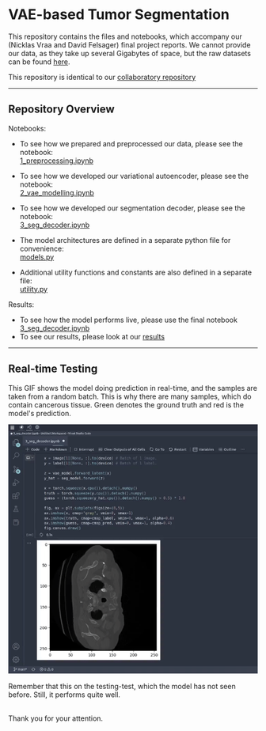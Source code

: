 # VAE-based Tumor Segmentation
This repository contains the files and notebooks, which accompany our (Nicklas Vraa and David Felsager) final project reports. We cannot provide our data, as they take up several Gigabytes of space, but the raw datasets can be found [here](http://medicaldecathlon.com/).

This repository is identical to our [collaboratory repository](https://github.com/felsager/vae_lung_tumor_segmentation)

---
## Repository Overview
Notebooks:
- To see how we prepared and preprocessed our data, please see the notebook: \
  [1_preprocessing.ipynb](https://github.com/NicklasVraa/vae_based_segmentation/blob/main/notebooks/1_preprocessing.ipynb)

- To see how we developed our variational autoencoder, please see the notebook: \
  [2_vae_modelling.ipynb](https://github.com/NicklasVraa/vae_based_segmentation/blob/main/notebooks/2_vae_modelling.ipynb)

- To see how we developed our segmentation decoder, please see the notebook: \
  [3_seg_decoder.ipynb](https://github.com/NicklasVraa/vae_based_segmentation/blob/main/notebooks/3_seg_decoder.ipynb)

- The model architectures are defined in a separate python file for convenience: \
  [models.py](https://github.com/NicklasVraa/vae_based_segmentation/blob/main/notebooks/models.py)

- Additional utility functions and constants are also defined in a separate file: \
  [utility.py](https://github.com/NicklasVraa/vae_based_segmentation/blob/main/notebooks/utility.py)

Results:
- To see how the model performs live, please use the final notebook [3_seg_decoder.ipynb](https://github.com/NicklasVraa/vae_based_segmentation/blob/main/notebooks/3_seg_decoder.ipynb)
- To see our results, please look at our [results](https://github.com/NicklasVraa/vae_based_segmentation/tree/main/results)

---
## Real-time Testing
This GIF shows the model doing prediction in real-time, and the samples are taken from a random batch. This is why there are many samples, which do contain cancerous tissue. Green denotes the ground truth and red is the model's prediction.

![Find in results directory, if not loaded](results/model_test.gif)

Remember that this on the testing-test, which the model has not seen before. Still, it performs quite well.

\
Thank you for your attention.
